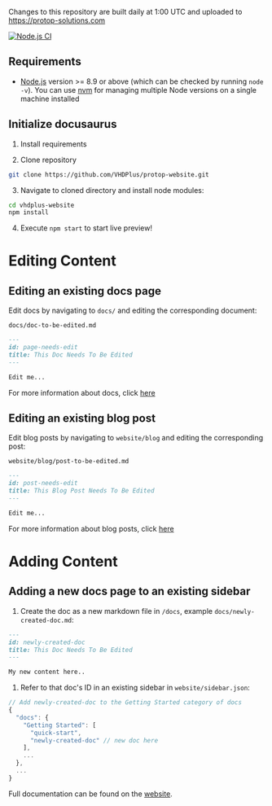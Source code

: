 Changes to this repository are built daily at 1:00 UTC and uploaded to https://protop-solutions.com

[![Node.js CI](https://github.com/VHDPlus/protop-website/actions/workflows/node.js.yml/badge.svg)](https://github.com/VHDPlus/protop-website/actions/workflows/node.js.yml)

## Requirements 

- [Node.js](https://nodejs.org/en/download/) version >= 8.9 or above (which can be checked by running `node -v`). You can use [nvm](https://github.com/nvm-sh/nvm) for managing multiple Node versions on a single machine installed

## Initialize docusaurus

1. Install requirements

2. Clone repository
```bash
git clone https://github.com/VHDPlus/protop-website.git
```

3. Navigate to cloned directory and install node modules:
```bash
cd vhdplus-website
npm install
```
4. Execute `npm start` to start live preview!

# Editing Content

## Editing an existing docs page

Edit docs by navigating to `docs/` and editing the corresponding document:

`docs/doc-to-be-edited.md`

```markdown
---
id: page-needs-edit
title: This Doc Needs To Be Edited
---

Edit me...
```

For more information about docs, click [here](https://docusaurus.io/docs/en/navigation)

## Editing an existing blog post

Edit blog posts by navigating to `website/blog` and editing the corresponding post:

`website/blog/post-to-be-edited.md`
```markdown
---
id: post-needs-edit
title: This Blog Post Needs To Be Edited
---

Edit me...
```

For more information about blog posts, click [here](https://docusaurus.io/docs/en/adding-blog)

# Adding Content

## Adding a new docs page to an existing sidebar

1. Create the doc as a new markdown file in `/docs`, example `docs/newly-created-doc.md`:

```md
---
id: newly-created-doc
title: This Doc Needs To Be Edited
---

My new content here..
```

1. Refer to that doc's ID in an existing sidebar in `website/sidebar.json`:

```javascript
// Add newly-created-doc to the Getting Started category of docs
{
  "docs": {
    "Getting Started": [
      "quick-start",
      "newly-created-doc" // new doc here
    ],
    ...
  },
  ...
}
```

Full documentation can be found on the [website](https://docusaurus.io/).
